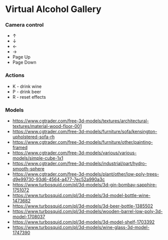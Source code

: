 # Virtual Alcohol Gallery

### Camera control
- ↑
- ↓
- ←
- →
- Page Up
- Page Down

### Actions
- K - drink wine
- P - drink beer
- R - reset effects

### Models
- https://www.cgtrader.com/free-3d-models/textures/architectural-textures/material-wood-floor-001
- https://www.cgtrader.com/free-3d-models/furniture/sofa/kensington-upholstered-sofa-rh
- https://www.cgtrader.com/free-3d-models/furniture/other/painting-framed
- https://www.cgtrader.com/free-3d-models/various/various-models/simple-cube-1x1
- https://www.cgtrader.com/free-3d-models/industrial/part/hydro-smooth-sphere
- https://www.cgtrader.com/free-3d-models/plant/other/low-poly-trees-d9e99730-93d6-4564-a477-7ec52a990a3c
- https://www.turbosquid.com/pl/3d-models/3d-gin-bombay-sapphire-1751072
- https://www.turbosquid.com/pl/3d-models/3d-model-bottle-wine-1473682
- https://www.turbosquid.com/pl/3d-models/3d-beer-bottle-1385502
- https://www.turbosquid.com/pl/3d-models/wooden-barrel-low-poly-3d-model-1708037
- https://www.turbosquid.com/pl/3d-models/3d-model-shelf-1703392
- https://www.turbosquid.com/pl/3d-models/wine-glass-3d-model-1747390
